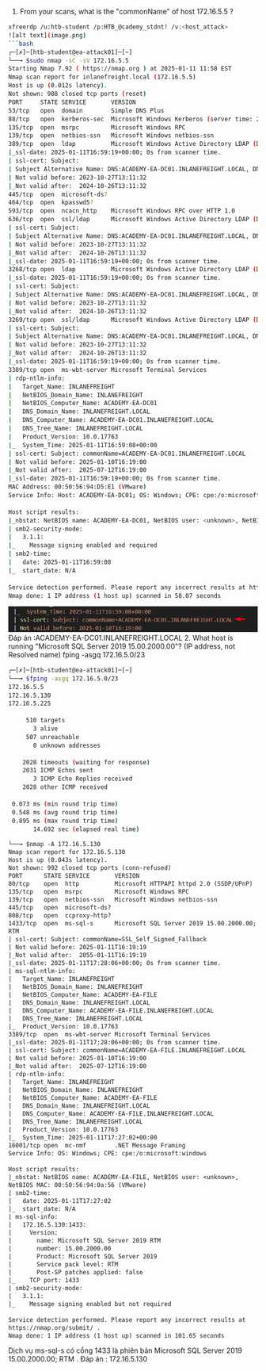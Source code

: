 1. From your scans, what is the "commonName" of host 172.16.5.5 ?
```bash
xfreerdp /u:htb-student /p:HTB_@cademy_stdnt! /v:<host_attack>
![alt text](image.png)
```bash
┌─[✗]─[htb-student@ea-attack01]─[~]
└──╼ $sudo nmap -sC -sV 172.16.5.5
Starting Nmap 7.92 ( https://nmap.org ) at 2025-01-11 11:58 EST
Nmap scan report for inlanefreight.local (172.16.5.5)
Host is up (0.012s latency).
Not shown: 988 closed tcp ports (reset)
PORT     STATE SERVICE       VERSION
53/tcp   open  domain        Simple DNS Plus
88/tcp   open  kerberos-sec  Microsoft Windows Kerberos (server time: 2025-01-11 16:58:30Z)
135/tcp  open  msrpc         Microsoft Windows RPC
139/tcp  open  netbios-ssn   Microsoft Windows netbios-ssn
389/tcp  open  ldap          Microsoft Windows Active Directory LDAP (Domain: INLANEFREIGHT.LOCAL0., Site: Default-First-Site-Name)
|_ssl-date: 2025-01-11T16:59:19+00:00; 0s from scanner time.
| ssl-cert: Subject: 
| Subject Alternative Name: DNS:ACADEMY-EA-DC01.INLANEFREIGHT.LOCAL, DNS:INLANEFREIGHT.LOCAL, DNS:INLANEFREIGHT
| Not valid before: 2023-10-27T13:11:32
|_Not valid after:  2024-10-26T13:11:32
445/tcp  open  microsoft-ds?
464/tcp  open  kpasswd5?
593/tcp  open  ncacn_http    Microsoft Windows RPC over HTTP 1.0
636/tcp  open  ssl/ldap      Microsoft Windows Active Directory LDAP (Domain: INLANEFREIGHT.LOCAL0., Site: Default-First-Site-Name)
| ssl-cert: Subject: 
| Subject Alternative Name: DNS:ACADEMY-EA-DC01.INLANEFREIGHT.LOCAL, DNS:INLANEFREIGHT.LOCAL, DNS:INLANEFREIGHT
| Not valid before: 2023-10-27T13:11:32
|_Not valid after:  2024-10-26T13:11:32
|_ssl-date: 2025-01-11T16:59:19+00:00; 0s from scanner time.
3268/tcp open  ldap          Microsoft Windows Active Directory LDAP (Domain: INLANEFREIGHT.LOCAL0., Site: Default-First-Site-Name)
|_ssl-date: 2025-01-11T16:59:19+00:00; 0s from scanner time.
| ssl-cert: Subject: 
| Subject Alternative Name: DNS:ACADEMY-EA-DC01.INLANEFREIGHT.LOCAL, DNS:INLANEFREIGHT.LOCAL, DNS:INLANEFREIGHT
| Not valid before: 2023-10-27T13:11:32
|_Not valid after:  2024-10-26T13:11:32
3269/tcp open  ssl/ldap      Microsoft Windows Active Directory LDAP (Domain: INLANEFREIGHT.LOCAL0., Site: Default-First-Site-Name)
| ssl-cert: Subject: 
| Subject Alternative Name: DNS:ACADEMY-EA-DC01.INLANEFREIGHT.LOCAL, DNS:INLANEFREIGHT.LOCAL, DNS:INLANEFREIGHT
| Not valid before: 2023-10-27T13:11:32
|_Not valid after:  2024-10-26T13:11:32
|_ssl-date: 2025-01-11T16:59:19+00:00; 0s from scanner time.
3389/tcp open  ms-wbt-server Microsoft Terminal Services
| rdp-ntlm-info: 
|   Target_Name: INLANEFREIGHT
|   NetBIOS_Domain_Name: INLANEFREIGHT
|   NetBIOS_Computer_Name: ACADEMY-EA-DC01
|   DNS_Domain_Name: INLANEFREIGHT.LOCAL
|   DNS_Computer_Name: ACADEMY-EA-DC01.INLANEFREIGHT.LOCAL
|   DNS_Tree_Name: INLANEFREIGHT.LOCAL
|   Product_Version: 10.0.17763
|_  System_Time: 2025-01-11T16:59:08+00:00
| ssl-cert: Subject: commonName=ACADEMY-EA-DC01.INLANEFREIGHT.LOCAL
| Not valid before: 2025-01-10T16:19:00
|_Not valid after:  2025-07-12T16:19:00
|_ssl-date: 2025-01-11T16:59:19+00:00; 0s from scanner time.
MAC Address: 00:50:56:94:D5:E1 (VMware)
Service Info: Host: ACADEMY-EA-DC01; OS: Windows; CPE: cpe:/o:microsoft:windows

Host script results:
|_nbstat: NetBIOS name: ACADEMY-EA-DC01, NetBIOS user: <unknown>, NetBIOS MAC: 00:50:56:94:d5:e1 (VMware)
| smb2-security-mode: 
|   3.1.1: 
|_    Message signing enabled and required
| smb2-time: 
|   date: 2025-01-11T16:59:08
|_  start_date: N/A

Service detection performed. Please report any incorrect results at https://nmap.org/submit/ .
Nmap done: 1 IP address (1 host up) scanned in 58.07 seconds
```
![alt text](image-1.png)
Đáp án :ACADEMY-EA-DC01.INLANEFREIGHT.LOCAL 
2. What host is running "Microsoft SQL Server 2019 15.00.2000.00"? (IP address, not Resolved name)
fping -asgq 172.16.5.0/23
```bash
┌─[✗]─[htb-student@ea-attack01]─[~]
└──╼ $fping -asgq 172.16.5.0/23
172.16.5.5
172.16.5.130
172.16.5.225

     510 targets
       3 alive
     507 unreachable
       0 unknown addresses

    2028 timeouts (waiting for response)
    2031 ICMP Echos sent
       3 ICMP Echo Replies received
    2028 other ICMP received

 0.073 ms (min round trip time)
 0.548 ms (avg round trip time)
 0.895 ms (max round trip time)
       14.692 sec (elapsed real time)
```

```bash┌─[✗]─[htb-student@ea-attack01]─[~]
└──╼ $nmap -A 172.16.5.130
Nmap scan report for 172.16.5.130
Host is up (0.043s latency).
Not shown: 992 closed tcp ports (conn-refused)
PORT      STATE SERVICE       VERSION
80/tcp    open  http          Microsoft HTTPAPI httpd 2.0 (SSDP/UPnP)
135/tcp   open  msrpc         Microsoft Windows RPC
139/tcp   open  netbios-ssn   Microsoft Windows netbios-ssn
445/tcp   open  microsoft-ds?
808/tcp   open  ccproxy-http?
1433/tcp  open  ms-sql-s      Microsoft SQL Server 2019 15.00.2000.00; RTM
| ssl-cert: Subject: commonName=SSL_Self_Signed_Fallback
| Not valid before: 2025-01-11T16:19:19
|_Not valid after:  2055-01-11T16:19:19
|_ssl-date: 2025-01-11T17:28:06+00:00; 0s from scanner time.
| ms-sql-ntlm-info: 
|   Target_Name: INLANEFREIGHT
|   NetBIOS_Domain_Name: INLANEFREIGHT
|   NetBIOS_Computer_Name: ACADEMY-EA-FILE
|   DNS_Domain_Name: INLANEFREIGHT.LOCAL
|   DNS_Computer_Name: ACADEMY-EA-FILE.INLANEFREIGHT.LOCAL
|   DNS_Tree_Name: INLANEFREIGHT.LOCAL
|_  Product_Version: 10.0.17763
3389/tcp  open  ms-wbt-server Microsoft Terminal Services
|_ssl-date: 2025-01-11T17:28:06+00:00; 0s from scanner time.
| ssl-cert: Subject: commonName=ACADEMY-EA-FILE.INLANEFREIGHT.LOCAL
| Not valid before: 2025-01-10T16:19:00
|_Not valid after:  2025-07-12T16:19:00
| rdp-ntlm-info: 
|   Target_Name: INLANEFREIGHT
|   NetBIOS_Domain_Name: INLANEFREIGHT
|   NetBIOS_Computer_Name: ACADEMY-EA-FILE
|   DNS_Domain_Name: INLANEFREIGHT.LOCAL
|   DNS_Computer_Name: ACADEMY-EA-FILE.INLANEFREIGHT.LOCAL
|   DNS_Tree_Name: INLANEFREIGHT.LOCAL
|   Product_Version: 10.0.17763
|_  System_Time: 2025-01-11T17:27:02+00:00
16001/tcp open  mc-nmf        .NET Message Framing
Service Info: OS: Windows; CPE: cpe:/o:microsoft:windows

Host script results:
|_nbstat: NetBIOS name: ACADEMY-EA-FILE, NetBIOS user: <unknown>, NetBIOS MAC: 00:50:56:94:0a:56 (VMware)
| smb2-time: 
|   date: 2025-01-11T17:27:02
|_  start_date: N/A
| ms-sql-info: 
|   172.16.5.130:1433: 
|     Version: 
|       name: Microsoft SQL Server 2019 RTM
|       number: 15.00.2000.00
|       Product: Microsoft SQL Server 2019
|       Service pack level: RTM
|       Post-SP patches applied: false
|_    TCP port: 1433
| smb2-security-mode: 
|   3.1.1: 
|_    Message signing enabled but not required

Service detection performed. Please report any incorrect results at https://nmap.org/submit/ .
Nmap done: 1 IP address (1 host up) scanned in 101.65 seconds
```
Dịch vụ ms-sql-s có cổng 1433 là phiên bản Microsoft SQL Server 2019 15.00.2000.00; RTM .
Đáp án : 172.16.5.130
